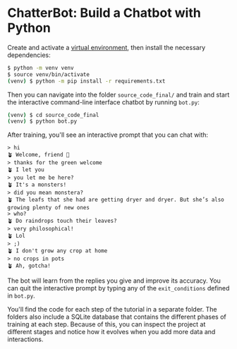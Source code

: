 # ChatterBot: Build a Chatbot with Python

Create and activate a [virtual environment](https://realpython.com/python-virtual-environments-a-primer/), then install the necessary dependencies:

```sh
$ python -m venv venv
$ source venv/bin/activate
(venv) $ python -m pip install -r requirements.txt
```

Then you can navigate into the folder `source_code_final/` and train and start the interactive command-line interface chatbot by running `bot.py`:

```sh
(venv) $ cd source_code_final
(venv) $ python bot.py
```

After training, you'll see an interactive prompt that you can chat with:

```text
> hi
🪴 Welcome, friend 🤗
> thanks for the green welcome
🪴 I let you
> you let me be here?
🪴 It's a monsters!
> did you mean monstera?
🪴 The leafs that she had are getting dryer and dryer. But she’s also growing plenty of new ones
> who?
🪴 Do raindrops touch their leaves?
> very philosophical!
🪴 Lol
> ;)
🪴 I don't grow any crop at home
> no crops in pots
🪴 Ah, gotcha!
```

The bot will learn from the replies you give and improve its accuracy. You can quit the interactive prompt by typing any of the `exit_conditions` defined in `bot.py`.

You'll find the code for each step of the tutorial in a separate folder. The folders also include a SQLite database that contains the different phases of training at each step. Because of this, you can inspect the project at different stages and notice how it evolves when you add more data and interactions.
